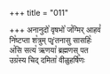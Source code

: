 +++
title = "011"

+++
अनानुदो꣡ वृषभो꣡ ज꣡ग्मिर् आहवं꣡  
नि꣡ष्टप्ता श꣡त्रुम् प्ŕ̥तनासु सासहिः꣡  
अ꣡सि सत्य꣡ ऋणया꣡ ब्रह्मणस् पत  
उग्र꣡स्य चिद् दमिता꣡ वीळुहर्षि꣡णः  
